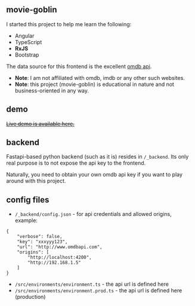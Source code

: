 ## movie-goblin

I started this project to help me learn the following:

- Angular
- TypeScript
- **RxJS**
- Bootstrap

The data source for this frontend is the excellent [omdb api](https://www.omdbapi.com/).

- **Note**: I am not affiliated with omdb, imdb or any other such websites.
- **Note**: this project (movie-goblin) is educational in nature and not business-oriented in any way.

## demo

~~[Live demo is available here.](http://35.208.169.254/)~~

## backend

Fastapi-based python backend (such as it is) resides in `/_backend`. Its only real purpose is to not expose the api key to the frontend.

Naturally, you need to obtain your own omdb api key if you want to play around with this project.

## config files

- `/_backend/config.json` - for api credentials and allowed origins, example:

```
{
    "verbose": false,
    "key": "xxxyyy123",
    "url": "http://www.omdbapi.com",
    "origins": [
        "http://localhost:4200",
        "http://192.168.1.5"
    ]
}
```

- `/src/environments/environment.ts` - the api url is defined here
- `/src/environments/environment.prod.ts` - the api url is defined here (production)
